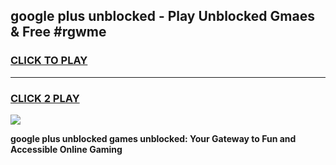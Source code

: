 
## google plus unblocked - Play Unblocked Gmaes & Free #rgwme
<h3>
<a href="https://news.freeplayer.one?title=google_plus_unblocked&ref=03M">CLICK TO PLAY</a></h3>
<hr>

<h3>
<a href="https://news.freeplayer.one?title=google_plus_unblocked&ref=03M">CLICK 2 PLAY</a>
  
</h3>

<a href="https://news.freeplayer.one?title=google_plus_unblocked&ref=03M"><img src="https://clearcache.store/games.png"></a>


**google plus unblocked games unblocked: Your Gateway to Fun and Accessible Online Gaming**
